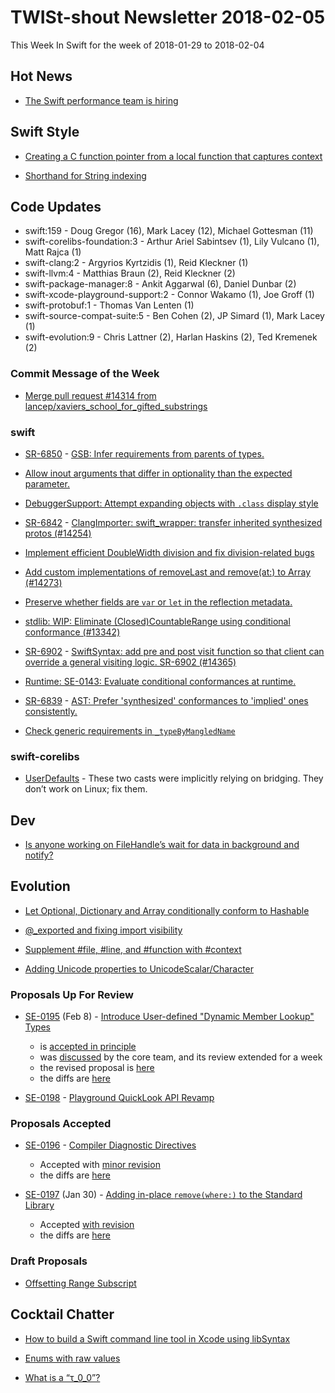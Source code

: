 # TWISt-shout Newsletter 2018-02-05
This Week In Swift for the week of 2018-01-29 to 2018-02-04

## Hot News
* [The Swift performance team is hiring](https://jobs.apple.com/us/search?#&ss=Swift%20Compiler%20Engineer&t=0&so=&lo=0*USA&pN=0&openJobId=113025964)

## Swift Style
* [Creating a C function pointer from a local function that captures context](https://forums.swift.org/t/a-c-function-pointer-cannot-be-formed-from-a-local-function-that-captures-context-on-swift-package/9388)

* [Shorthand for String indexing](https://forums.swift.org/t/shorthand-for-offsetting-startindex-and-endindex/9397/12)

## Code Updates
* swift:159 - Doug Gregor (16), Mark Lacey (12), Michael Gottesman (11)
* swift-corelibs-foundation:3 - Arthur Ariel Sabintsev (1), Lily Vulcano (1), Matt Rajca (1)
* swift-clang:2 - Argyrios Kyrtzidis (1), Reid Kleckner (1)
* swift-llvm:4 - Matthias Braun (2), Reid Kleckner (2)
* swift-package-manager:8 - Ankit Aggarwal (6), Daniel Dunbar (2)
* swift-xcode-playground-support:2 - Connor Wakamo (1), Joe Groff (1)
* swift-protobuf:1 - Thomas Van Lenten (1)
* swift-source-compat-suite:5 - Ben Cohen (2), JP Simard (1), Mark Lacey (1)
* swift-evolution:9 - Chris Lattner (2), Harlan Haskins (2), Ted Kremenek (2)

### Commit Message of the Week
* [Merge pull request #14314 from lancep/xaviers_school_for_gifted_substrings](https://github.com/apple/swift/commit/8728d089ab00cd8df194239b2fde89ecfcb448dc)

### swift
* [SR-6850](https://bugs.swift.org/browse/SR-6850) - [GSB: Infer requirements from parents of types.](https://github.com/apple/swift/commit/9aed3e83a82623e11de627bf727d1d3a4776ae17)

* [Allow inout arguments that differ in optionality than the expected parameter.](https://github.com/apple/swift/commit/8685ee01a13c66fdfd6bf7745c0b04ed136a9b85)

* [DebuggerSupport: Attempt expanding objects with `.class` display style](https://github.com/apple/swift/commit/5049db0dd9256612610cbea524f7846537b5eddc)

* [SR-6842](https://bugs.swift.org/browse/SR-6842) - [ClangImporter: swift_wrapper: transfer inherited synthesized protos (#14254)](https://github.com/apple/swift/commit/75dcf27896ad27bffb2f77651918e1b7ac150760)

* [Implement efficient DoubleWidth division and fix division-related bugs](https://github.com/apple/swift/commit/cc0e64dec47645920ec8df510817b35c10c8f655)

* [Add custom implementations of removeLast and remove(at:) to Array (#14273)](https://github.com/apple/swift/commit/dd5e6b64ea58773c38b063093cf8ce3be277e426)

* [Preserve whether fields are `var` or `let` in the reflection metadata.](https://github.com/apple/swift/commit/3258902f773042e511a519768a9bd6f0cd1597bc)

* [stdlib: WIP: Eliminate (Closed)CountableRange using conditional conformance (#13342)](https://github.com/apple/swift/commit/9ee856f386f9be65234e25038a91a34fa07acacd)

* [SR-6902](https://bugs.swift.org/browse/SR-6902) - [SwiftSyntax: add pre and post visit function so that client can override a general visiting logic. SR-6902 (#14365)](https://github.com/apple/swift/commit/dac918f870afa11be7c30c7e3d6ce839f8b09494)

* [Runtime: SE-0143: Evaluate conditional conformances at runtime.](https://github.com/apple/swift/commit/93442cf11fd6df455252ed423873a56d17905393)

* [SR-6839](https://bugs.swift.org/browse/SR-6839) - [AST: Prefer 'synthesized' conformances to 'implied' ones consistently.](https://github.com/apple/swift/commit/2f6cb2107981fd1e731e9840cdf875d09c3db320)

* [Check generic requirements in `_typeByMangledName`](https://github.com/apple/swift/pull/14327)

### swift-corelibs
* [UserDefaults](https://github.com/apple/swift-corelibs-foundation/commits/master/Foundation/UserDefaults.swift) - These two casts were implicitly relying on bridging. They don’t work on Linux; fix them.

## Dev
* [Is anyone working on FileHandle’s wait for data in background and notify?](https://forums.swift.org/t/is-anyone-working-on-filehandles-wait-for-data-in-background-and-notify/9570)

## Evolution
* [Let Optional, Dictionary and Array conditionally conform to Hashable](https://forums.swift.org/t/let-optional-dictionary-and-array-conditionally-conform-to-hashable/9046)

* [@_exported and fixing import visibility](https://forums.swift.org/t/exported-and-fixing-import-visibility/9415)

* [Supplement #file, #line, and #function with #context](https://forums.swift.org/t/supplement-file-line-and-function-with-context/9505)

* [Adding Unicode properties to UnicodeScalar/Character](https://forums.swift.org/t/adding-unicode-properties-to-unicodescalar-character/9310)

### Proposals Up For Review
* [SE-0195](https://github.com/apple/swift-evolution/blob/master/proposals/0195-dynamic-member-lookup.md) (Feb 8) - [Introduce User-defined "Dynamic Member Lookup" Types](https://forums.swift.org/t/se-0195-introduce-user-defined-dynamic-member-lookup-types/8658)
  * is [accepted in principle](https://forums.swift.org/t/accepted-in-principle-review-extended-se-0195-introduce-user-defined-dynamic-member-lookup-types/9444)
  * was [discussed](https://forums.swift.org/t/se-0195-introduce-user-defined-dynamic-member-lookup-types/8658/126) by the core team, and its review extended for a week
  * the revised proposal is [here](https://github.com/apple/swift-evolution/blob/master/proposals/0195-dynamic-member-lookup.md)
  * the diffs are [here](https://github.com/apple/swift-evolution/commit/7c7f09f73189b08f80add4bcad282657042ecefa#diff-b3460d13f154c3d6b1d8396e4159a1d2)
  
* [SE-0198](https://github.com/apple/swift-evolution/blob/master/proposals/0198-playground-quicklook-api-revamp.md) - [Playground QuickLook API Revamp](https://forums.swift.org/t/se-0198-playground-quicklook-api-revamp/9448)

### Proposals Accepted
* [SE-0196](https://github.com/apple/swift-evolution/blob/master/proposals/0196-diagnostic-directives.md) - [Compiler Diagnostic Directives](https://forums.swift.org/t/accepted-se-0196-compiler-diagnostic-directives/9453)
  * Accepted with [minor revision](https://forums.swift.org/t/se-0196-compiler-diagnostic-directives/8734/47)
  * the diffs are [here](https://github.com/apple/swift-evolution/commit/3e06efa1c7cbeaecd31cffc8833a97cb9f5e776d#diff-74befe8a185ebe0fc34905e38e48035f)

* [SE-0197](https://github.com/apple/swift-evolution/blob/master/proposals/0197-remove-where.md) (Jan 30) - [Adding in-place `remove(where:)` to the Standard Library](https://forums.swift.org/t/accepted-with-revision-se-0197-add-in-place-remove-where/9459)
  * Accepted [with revision](https://forums.swift.org/t/se-0197-add-in-place-remove-where/8872/25)
  * the diffs are [here](https://github.com/apple/swift-evolution/commit/b0df1ff6956c9801ce056f0f8dd7d44c0679632d#diff-50db7bf5c589fbc4d23996fdf0c05297)
  
### Draft Proposals
* [Offsetting Range Subscript](https://forums.swift.org/t/shorthand-for-offsetting-startindex-and-endindex/9397/28)

## Cocktail Chatter
* [How to build a Swift command line tool in Xcode using libSyntax](https://twitter.com/chriseidhof/status/958428281937776642)

* [Enums with raw values](https://forums.swift.org/t/enums-with-raw-values/9504)

* [What is a “τ_0_0”?](https://forums.swift.org/t/what-it-a-0-0/9589)
